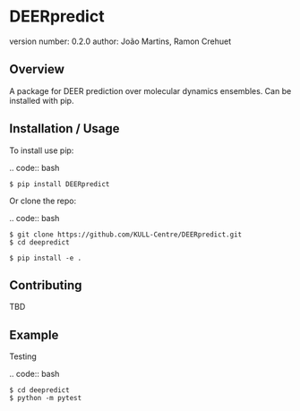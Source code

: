 DEERpredict
===========

version number: 0.2.0
author: João Martins, Ramon Crehuet

Overview
--------

A package for DEER prediction over molecular dynamics ensembles. Can be installed with pip.

Installation / Usage
--------------------

To install use pip:

.. code:: bash

    $ pip install DEERpredict


Or clone the repo:

.. code:: bash

    $ git clone https://github.com/KULL-Centre/DEERpredict.git
    $ cd deepredict

    $ pip install -e . 
    
Contributing
------------

TBD

Example
-------

Testing

.. code:: bash

    $ cd deepredict
    $ python -m pytest
